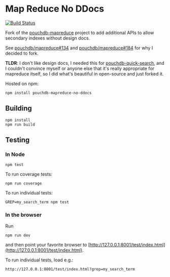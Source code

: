 Map Reduce No DDocs
=====

[![Build Status](https://travis-ci.org/nolanlawson/pouchdb-mapreduce-no-ddocs.svg)](https://travis-ci.org/nolanlawson/pouchdb-mapreduce-no-ddocs)

Fork of the [pouchdb-mapreduce](https://github.com/pouchdb/mapreduce) project to add additional APIs to allow secondary indexes without design docs.

See [pouchdb/mapreduce#134](https://github.com/pouchdb/mapreduce/pull/134) and [pouchdb/mapreduce#184](https://github.com/pouchdb/mapreduce/pull/184) for why I decided to fork.

**TLDR**: I don't like design docs, I needed this for [pouchdb-quick-search](https://github.com/nolanlawson/pouchdb-quick-search), and I couldn't convince myself or anyone else that it's really appropriate for mapreduce itself, so I did what's beautiful in open-source and just forked it.

Hosted on npm:

```
npm install pouchdb-mapreduce-no-ddocs
```

Building
----

    npm install
    npm run build

Testing
----

### In Node

    npm test

To run coverage tests:

    npm run coverage

To run individual tests:

    GREP=my_search_term npm test

### In the browser

Run 

    npm run dev
    
and then point your favorite browser to [http://127.0.0.1:8001/test/index.html](http://127.0.0.1:8001/test/index.html).

To run individual tests, load e.g.:

    http://127.0.0.1:8001/test/index.html?grep=my_search_term
